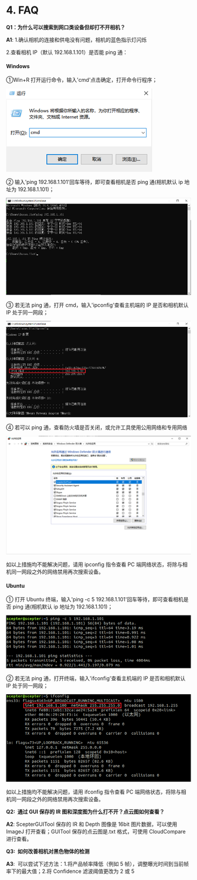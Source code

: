 # 4. FAQ

**Q1：为什么可以搜索到网口类设备但却打不开相机？**

**A1**: 1.确认相机的连接和供电没有问题，相机的蓝色指示灯闪烁

2.查看相机 IP（默认 192.168.1.101）是否能 ping 通：

<!-- tabs:start -->

#### **Windows**

①Win+R 打开运行命令，输入'cmd'点击确定，打开命令行程序；

![打开cmd](<FAQ-asserts/01.png>)

② 输入'ping 192.168.1.101'回车等待，即可查看相机是否 ping 通(相机默认 ip 地址为 192.168.1.101)；

![ping通相机](<FAQ-asserts/02.png>)

③ 若无法 ping 通，打开 cmd，输入'ipconfig'查看主机端的 IP 是否和相机默认 IP 处于同一网段；

![ipconfig](FAQ-asserts/03.png)

④ 若可以 ping 通，查看防火墙是否关闭，或允许工具使用公用网络和专用网络

![设置防火墙](<FAQ-asserts/04.png>)

如以上措施均不能解决问题，请用 ipconfig 指令查看 PC 端网络状态，将除与相机同一网段之外的网络禁用再次搜索设备。

#### **Ubuntu**

① 打开 Ubuntu 终端，输入'ping -c 5 192.168.1.101'回车等待，即可查看相机是否 ping 通(相机默认 ip 地址为 192.168.1.101)；

![ping通相机](<FAQ-asserts/05.png>)

② 若无法 ping 通，打开终端，输入'ifconfig'查看主机端的 IP 是否和相机默认 IP 处于同一网段；

![Ubuntu ifconfig](<FAQ-asserts/06.png>)

如以上措施均不能解决问题，请用 ifconfig 指令查看 PC 端网络状态，将除与相机同一网段之外的网络禁用再次搜索设备。

<!-- tabs:end -->

**Q2:  通过 GUI 保存的 IR 图和深度图为什么打不开？点云图如何查看？**

**A2**: ScepterGUITool 保存的 IR 和 Depth 图像是 16bit 图片数据，可以使用 ImageJ 打开查看；GUITool 保存的点云图是.txt 格式，可使用 CloudCompare 进行查看。

**Q3:  如何改善相机对黑色物体的检测**

**A3**:  可以尝试下述方法：1.将产品帧率降低（例如 5 帧），调整曝光时间到当前帧率下的最大值；2.将 Confidence 滤波阈值更改为 2 或 5

